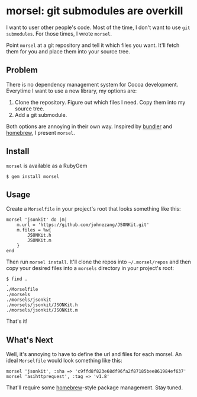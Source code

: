 morsel: git submodules are overkill
===================================

I want to user other people's code.  Most of the time, I don't want to use `git submodules`.  For those times, I wrote `morsel`.

Point `morsel` at a git repository and tell it which files you want. It'll fetch them for you and place them into your source tree.

Problem
-------

There is no dependency management system for Cocoa development.  Everytime I want to use a new library, my options are:

1) Clone the repository. Figure out which files I need. Copy them into my source tree.
2) Add a git submodule.

Both options are annoying in their own way. Inspired by [bundler](http://gembundler.com/) and [homebrew](http://mxcl.github.com/homebrew/), I present `morsel`.

Install
-------

`morsel` is available as a RubyGem

    $ gem install morsel

Usage
-----

Create a `Morselfile` in your project's root that looks something like this:

    morsel 'jsonkit' do |m|
        m.url = 'https://github.com/johnezang/JSONKit.git'
        m.files = %w{
            JSONKit.h
            JSONKit.m
        }
    end

Then run `morsel install`.  It'll clone the repos into `~/.morsel/repos` and then copy your desired files into a `morsels` directory in your project's root:

    $ find .
    .
    ./Morselfile
    ./morsels
    ./morsels/jsonkit
    ./morsels/jsonkit/JSONKit.h
    ./morsels/jsonkit/JSONKit.m

That's it!

What's Next
-----------

Well, it's annoying to have to define the url and files for each morsel.  An ideal `Morselfile` would look something like this:

    morsel 'jsonkit', :sha => 'c9ffd8f823e68df96fa2f87185bee861984ef637'
    morsel 'asihttprequest', :tag => 'v1.8'

That'll require some [homebrew](http://mxcl.github.com/homebrew/)-style package management. Stay tuned.
